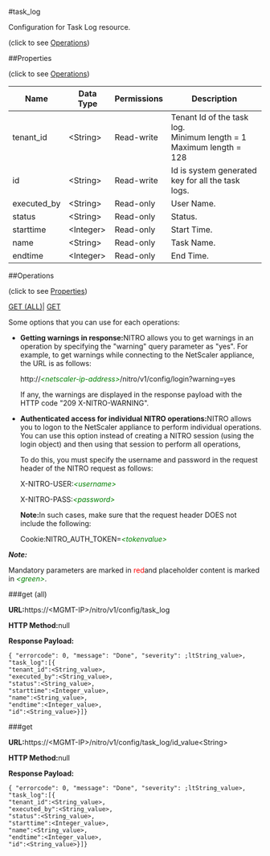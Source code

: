 #task_log



Configuration for Task Log resource.

<span>(click to see [Operations](#operations))</span>



##Properties 

<span>(click to see [Operations](#operations))</span>





<table><thead><tr><th>Name</th><th>Data Type</th><th>Permissions</th><th>Description</th></tr></thead><tbody><tr><td>tenant_id</td><td>&lt;String></td><td>Read-write</td><td>Tenant Id of the task log.<br>Minimum length = 1<br>Maximum length = 128</td></tr><tr><td>id</td><td>&lt;String></td><td>Read-write</td><td>Id is system generated key for all the task logs.</td></tr><tr><td>executed_by</td><td>&lt;String></td><td>Read-only</td><td>User Name.</td></tr><tr><td>status</td><td>&lt;String></td><td>Read-only</td><td>Status.</td></tr><tr><td>starttime</td><td>&lt;Integer></td><td>Read-only</td><td>Start Time.</td></tr><tr><td>name</td><td>&lt;String></td><td>Read-only</td><td>Task Name.</td></tr><tr><td>endtime</td><td>&lt;Integer></td><td>Read-only</td><td>End Time.</td></tr></tbody></table>

##Operations 

<span>(click to see [Properties](#properties))</span>





[GET (ALL)](#get-all)| [GET](#get)





Some options that you can use for each operations:

<ul><li><p><b>Getting warnings in response:</b>NITRO allows you to get warnings in an operation by specifying the "warning" query parameter as "yes". For example, to get warnings while connecting to the NetScaler appliance, the URL is as follows:</p><p>http://<span style="color:green;font-style:italic;">&lt;netscaler-ip-address&gt;</span>/nitro/v1/config/login?warning=yes</p><p>If any, the warnings are displayed in the response payload with the HTTP code "209 X-NITRO-WARNING".</p></li><li><p><b>Authenticated access for individual NITRO operations:</b>NITRO allows you to logon to the NetScaler appliance to perform individual operations. You can use this option instead of creating a NITRO session (using the login object) and then using that session to perform all operations,</p><p>To do this, you must specify the username and password in the request header of the NITRO request as follows:</p><p>X-NITRO-USER:<span style="color:green;font-style:italic;">&lt;username&gt;</span></p><p>X-NITRO-PASS:<span style="color:green;font-style:italic;">&lt;password&gt;</span></p><p><b>Note:</b>In such cases, make sure that the request header DOES not include the following:</p><p>Cookie:NITRO_AUTH_TOKEN=<span style="color:green;font-style:italic;">&lt;tokenvalue&gt;</span></p></li></ul>







***Note:*** 

Mandatory parameters are marked in <span style="color:#FF0000;">red</span>and placeholder content is marked in <span style="color:green;font-style:italic">&lt;green&gt;</span>.



###get (all)







<b>URL:</b>https://&lt;MGMT-IP&gt;/nitro/v1/config/task_log

<b>HTTP Method:</b>null

<b>Response Payload: </b>
```
{ "errorcode": 0, "message": "Done", "severity": ;ltString_value>, "task_log":[{
"tenant_id":<String_value>,
"executed_by":<String_value>,
"status":<String_value>,
"starttime":<Integer_value>,
"name":<String_value>,
"endtime":<Integer_value>,
"id":<String_value>}]}
```







###get







<b>URL:</b>https://&lt;MGMT-IP&gt;/nitro/v1/config/task_log/id_value&lt;String&gt;

<b>HTTP Method:</b>null

<b>Response Payload: </b>
```
{ "errorcode": 0, "message": "Done", "severity": ;ltString_value>, "task_log":[{
"tenant_id":<String_value>,
"executed_by":<String_value>,
"status":<String_value>,
"starttime":<Integer_value>,
"name":<String_value>,
"endtime":<Integer_value>,
"id":<String_value>}]}
```







